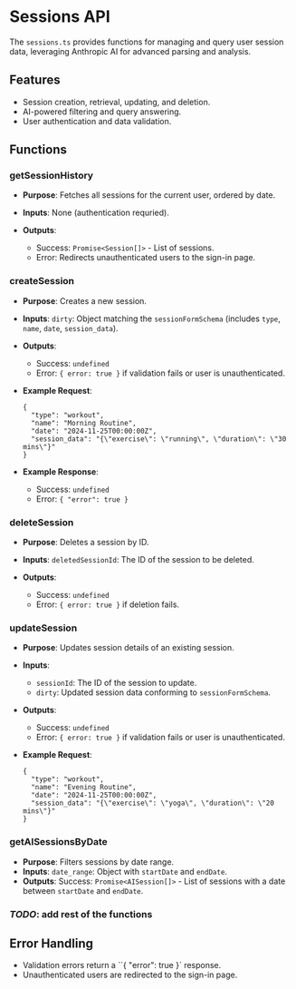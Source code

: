 # Sessions API

The `sessions.ts` provides functions for managing and query user session data, leveraging Anthropic AI for advanced parsing and analysis.

## Features

- Session creation, retrieval, updating, and deletion.
- AI-powered filtering and query answering.
- User authentication and data validation.

## Functions

### getSessionHistory

- **Purpose**: Fetches all sessions for the current user, ordered by date.
- **Inputs**: None (authentication requried).
- **Outputs**:

  - Success: `Promise<Session[]>` - List of sessions.
  - Error: Redirects unauthenticated users to the sign-in page.

### createSession

- **Purpose**: Creates a new session.
- **Inputs**: `dirty`: Object matching the `sessionFormSchema` (includes `type`, `name`, `date`, `session_data`).
- **Outputs**:

  - Success: `undefined`
  - Error: `{ error: true }` if validation fails or user is unauthenticated.

- **Example Request**:

  ```
  {
    "type": "workout",
    "name": "Morning Routine",
    "date": "2024-11-25T00:00:00Z",
    "session_data": "{\"exercise\": \"running\", \"duration\": \"30 mins\"}"
  }
  ```

- **Example Response**:

  - Success: `undefined`
  - Error: `{ "error": true }`

### deleteSession

- **Purpose**: Deletes a session by ID.
- **Inputs**: `deletedSessionId`: The ID of the session to be deleted.
- **Outputs**:

  - Success: `undefined`
  - Error: `{ error: true }` if deletion fails.


### updateSession

- **Purpose**: Updates session details of an existing session.
- **Inputs**:

  - `sessionId`: The ID of the session to update.
  - `dirty`: Updated session data conforming to `sessionFormSchema`.

- **Outputs**:

  - Success: `undefined`
  - Error: `{ error: true }` if validation fails or user is unauthenticated.

- **Example Request**:

  ```
  {
    "type": "workout",
    "name": "Evening Routine",
    "date": "2024-11-25T00:00:00Z",
    "session_data": "{\"exercise\": \"yoga\", \"duration\": \"20 mins\"}"
  }
  ```

### getAISessionsByDate

- **Purpose**: Filters sessions by date range.
- **Inputs**: `date_range`: Object with `startDate` and `endDate`.
- **Outputs**: Success: `Promise<AISession[]>` - List of sessions with a date between `startDate` and `endDate`.


### *TODO*: add rest of the functions

## Error Handling

- Validation errors return a ``{ "error": true }` response.
- Unauthenticated users are redirected to the sign-in page.
